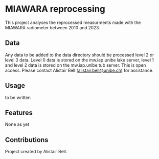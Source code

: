 # MIAWARA reprocessing
This project analyses the reprocessed measurments made with the 
MIAWARA radiometer between 2010 and 2023. 


## Data
Any data to be added to the data directory should be processed level 2
or level 3 data. Level 0 data is stored on the mw.iap.unibe lake server, 
level 1 and level 2 data is stored on the mw.iap.unibe tub server. This is
open access. Please contact Alistair Bell (alistair.bell@unibe.ch) 
for assistance. 

## Usage
to be written

## Features
None as yet

## Contributions 
Project created by Alistair Bell. 
